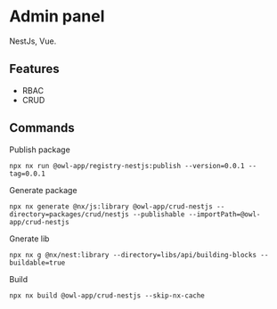 # Admin panel

NestJs, Vue.

## Features
- RBAC
- CRUD

## Commands

Publish package

```
npx nx run @owl-app/registry-nestjs:publish --version=0.0.1 --tag=0.0.1
```

Generate package
```
npx nx generate @nx/js:library @owl-app/crud-nestjs --directory=packages/crud/nestjs --publishable --importPath=@owl-app/crud-nestjs
```

Gnerate lib
```
npx nx g @nx/nest:library --directory=libs/api/building-blocks --buildable=true
```

Build
```
npx nx build @owl-app/crud-nestjs --skip-nx-cache
```